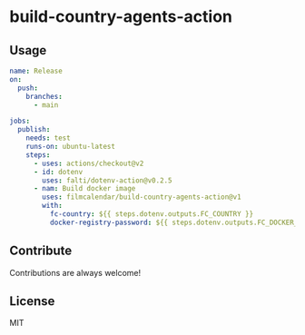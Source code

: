 # build-country-agents-action

## Usage

```yaml
name: Release
on:
  push:
    branches:
      - main

jobs:
  publish:
    needs: test
    runs-on: ubuntu-latest
    steps:
      - uses: actions/checkout@v2
      - id: dotenv
        uses: falti/dotenv-action@v0.2.5
      - nam: Build docker image
        uses: filmcalendar/build-country-agents-action@v1
        with:
          fc-country: ${{ steps.dotenv.outputs.FC_COUNTRY }}
          docker-registry-password: ${{ steps.dotenv.outputs.FC_DOCKER_REGISTRY_PASSWORD }}
```

## Contribute

Contributions are always welcome!

## License

MIT
